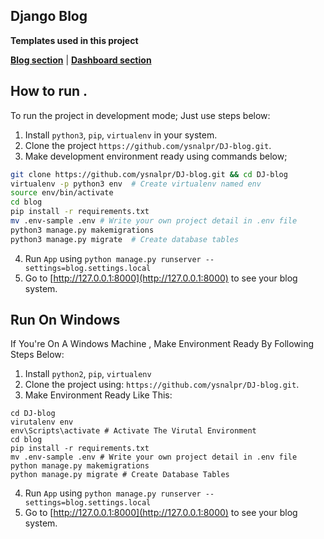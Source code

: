 ## Django Blog
**Templates used in this project**

[**Blog section**](https://themewagon.com/themes/blogy/) | 
[**Dashboard section**](https://themewagon.com/themes/modernize/)

## How to run .

To run the project in development mode; Just use steps below:

1. Install `python3`, `pip`, `virtualenv` in your system.
2. Clone the project `https://github.com/ysnalpr/DJ-blog.git`.
3. Make development environment ready using commands below;

  ```bash
  git clone https://github.com/ysnalpr/DJ-blog.git && cd DJ-blog
  virtualenv -p python3 env  # Create virtualenv named env
  source env/bin/activate
  cd blog
  pip install -r requirements.txt
  mv .env-sample .env # Write your own project detail in .env file
  python3 manage.py makemigrations
  python3 manage.py migrate  # Create database tables
  ```

4. Run `App` using `python manage.py runserver --settings=blog.settings.local`
5. Go to [http://127.0.0.1:8000](http://127.0.0.1:8000) to see your blog system.

## Run On Windows

If You're On A Windows Machine , Make Environment Ready By Following Steps Below:
1. Install `python2`, `pip`, `virtualenv` 
2. Clone the project using:  `https://github.com/ysnalpr/DJ-blog.git`.
3. Make Environment Ready Like This:
  ``` Command Prompt
  cd DJ-blog
  virutalenv env
  env\Scripts\activate # Activate The Virutal Environment
  cd blog
  pip install -r requirements.txt
  mv .env-sample .env # Write your own project detail in .env file
  python manage.py makemigrations
  python manage.py migrate # Create Database Tables
  ```
4. Run `App` using `python manage.py runserver --settings=blog.settings.local`
5. Go to [http://127.0.0.1:8000](http://127.0.0.1:8000) to see your blog system.
